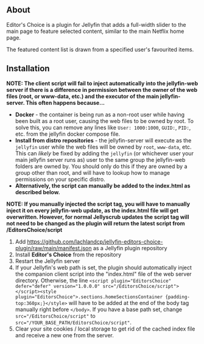 ## About
Editor's Choice is a plugin for Jellyfin that adds a full-width slider to the main page to feature selected content, similar to the main Netflix home page.

The featured content list is drawn from a specified user's favourited items.

## Installation
**NOTE: The client script will fail to inject automatically into the jellyfin-web server if there is a difference in permission between the owner of the web files (root, or www-data, etc.) and the executor of the main jellyfin-server. This often happens because...**
* **Docker** - the container is being run as a non-root user while having been built as a root user, causing the web files to be owned by root. To solve this, you can remove any lines like `User: 1000:1000`, `GUID:`, `PID:`, etc. from the jellyfin docker compose file.
* **Install from distro repositories** - the jellyfin-server will execute as the `jellyfin` user while the web files will be owned by `root`, `www-data`, etc. This can *likely* be fixed by adding the `jellyfin` (or whichever user your main jellyfin server runs as) user to the same group the jellyfin-web folders are owned by. You should only do this if they are owned by a group other than root, and will have to lookup how to manage permissions on your specific distro.
* **Alternatively, the script can manually be added to the index.html as described below.**

**NOTE: If you manually injected the script tag, you will have to manually inject it on every jellyfin-web update, as the index.html file will get overwritten. However, for normal Jellyscrub updates the script tag will not need to be changed as the plugin will return the latest script from /EditorsChoice/script**

1. Add https://github.com/lachlandcp/jellyfin-editors-choice-plugin/raw/main/manifest.json as a Jellyfin plugin repository
2. Install **Editor's Choice** from the repository
3. Restart the Jellyfin server
4. If your Jellyfin's web path is set, the plugin should automatically inject the companion client script into the "index.html" file of the web server directory. Otherwise, the line `<script plugin="EditorsChoice" defer="defer" version="1.0.0.0" src="/EditorsChoice/script"></script><style plugin="EditorsChoice">.sections.homeSectionsContainer {padding-top:360px;}</style>` will have to be added at the end of the body tag manually right before `</body>`. If you have a base path set, change `src="/EditorsChoice/script"` to `src="/YOUR_BASE_PATH/EditorsChoice/script"`.
5. Clear your site cookies / local storage to get rid of the cached index file and receive a new one from the server.